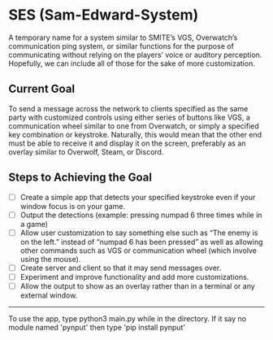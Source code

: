 # SES (Sam-Edward-System)
A temporary name for a system similar to SMITE’s VGS, Overwatch’s communication ping system, or similar functions for the purpose of communicating without relying on the players’ voice or auditory perception. Hopefully, we can include all of those for the sake of more customization.

## Current Goal 
To send a message across the network to clients specified as the same party with customized controls using either series of buttons like VGS, a communication wheel similar to one from Overwatch, or simply a specified key combination or keystroke. Naturally, this would mean that the other end must be able to receive it and display it on the screen, preferably as an overlay similar to Overwolf, Steam, or Discord.

## Steps to Achieving the Goal
- [ ] Create a simple app that detects your specified keystroke even if your window focus is on your game.
- [ ] Output the detections (example: pressing numpad 6 three times while in a game)
- [ ] Allow user customization to say something else such as “The enemy is on the left.” instead of “numpad 6 has been pressed” as well as allowing other commands such as VGS or communication wheel (which involve using the mouse).
- [ ] Create server and client so that it may send messages over.
- [ ] Experiment and improve functionality and add more customizations.
- [ ] Allow the output to show as an overlay rather than in a terminal or any external window.

___________________________________

To use the app, type python3 main.py while in the directory.
If it say no module named 'pynput' then type 'pip install pynput'
